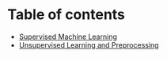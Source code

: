 # Table of contents

* [Supervised Machine Learning](README.md)
* [Unsupervised Learning and Preprocessing](unsupervised-learning-and-preprocessing.md)
